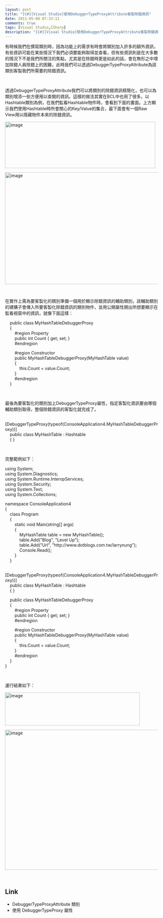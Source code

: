 ```yaml
---
layout: post
title: "[C#][Visual Studio]使用DebuggerTypeProxyAttribute客製除錯資訊"
date: 2011-05-08 07:33:11
comments: true
tags: [Visual Studio,CSharp]
description: "[C#][Visual Studio]使用DebuggerTypeProxyAttribute客製除錯資訊"
---
```

<p>
	有時候我們在撰寫類別時，因為功能上的需求有時會將類別加入許多的額外資訊，有些資訊可能在某些情況下我們必須要能夠取得並查看，但有些資訊則是在大多數的情況下不是我們所關注的焦點，尤其是在除錯時更是如此的話，會在無形之中增加除錯人員除錯上的困難，此時我們可以透過DebuggerTypeProxyAttribute為該類別客製我們所需要的除錯資訊。</p>
<p>
	 </p>
<p>
	透過DebuggerTypeProxyAttribute我們可以將類別的除錯資訊精簡化，也可以為類別增添一些方便用以查閱的資訊。這樣的做法其實在BCL中也用了很多。以Hashtable類別為例，在我們監看Hashtable物件時，會看到下面的畫面。上方顯示我們使用Hashtable時所會關心的Key/Value的集合，最下面會有一個Raw View用以隱藏物件本來的除錯資訊。</p>
<p>
	<img alt="image" border="0" height="153" src="\images\posts\24528\image_thumb_2.png" style="border-right-width: 0px; border-top-width: 0px; border-bottom-width: 0px; border-left-width: 0px" width="495" /></p>
<p>
	<img alt="image" border="0" height="369" src="\images\posts\24528\image_thumb_3.png" style="border-right-width: 0px; border-top-width: 0px; border-bottom-width: 0px; border-left-width: 0px" width="606" /></p>
<p>
	 </p>
<p>
	在實作上需為要客製化的類別準備一個用於顯示除錯資訊的輔助類別，該輔助類別的建購子會傳入所要客製化除錯資訊的類別物件，並用公開屬性開出所想要顯示在監看視窗中的資訊，就像下面這樣：</p>
<p>
	    public class MyHashTableDebuggerProxy<br />
	    {<br />
	        #region Property<br />
	        public int Count { get; set; }<br />
	        #endregion</p>
<p>
	        #region Constructor<br />
	        public MyHashTableDebuggerProxy(MyHashTable value)<br />
	        {<br />
	            this.Count = value.Count;<br />
	        }<br />
	        #endregion<br />
	    }</p>
<p>
	 </p>
<p>
	最後為要客製化的類別加上DebuggerTypeProxy屬性，指定客製化資訊要由哪個輔助類別取得，整個除錯資訊的客製化就完成了。</p>
<p>
	      [DebuggerTypeProxy(typeof(ConsoleApplication4.MyHashTableDebuggerProxy))]<br />
	    public class MyHashTable : Hashtable<br />
	    { }</p>
<p>
	 </p>
<p>
	完整範例如下：</p>
<p>
	using System;<br />
	using System.Diagnostics;<br />
	using System.Runtime.InteropServices;<br />
	using System.Security;<br />
	using System.Text;<br />
	using System.Collections;</p>
<p>
	namespace ConsoleApplication4<br />
	{<br />
	    class Program<br />
	    {<br />
	        static void Main(string[] args)<br />
	        {<br />
	            MyHashTable table = new MyHashTable();<br />
	            table.Add("Blog", "Level Up");<br />
	            table.Add("Url", "http://www.dotblogs.com.tw/larrynung");<br />
	            Console.Read();<br />
	        }<br />
	    }</p>
<p>
	    [DebuggerTypeProxy(typeof(ConsoleApplication4.MyHashTableDebuggerProxy))]<br />
	    public class MyHashTable : Hashtable<br />
	    { }</p>
<p>
	    public class MyHashTableDebuggerProxy<br />
	    {<br />
	        #region Property<br />
	        public int Count { get; set; }<br />
	        #endregion</p>
<p>
	        #region Constructor<br />
	        public MyHashTableDebuggerProxy(MyHashTable value)<br />
	        {<br />
	            this.Count = value.Count;<br />
	        }<br />
	        #endregion<br />
	    }<br />
	}</p>
<p>
	 </p>
<p>
	運行結果如下：</p>
<p>
	<img alt="image" border="0" height="109" src="\images\posts\24528\image_thumb.png" style="border-right-width: 0px; border-top-width: 0px; border-bottom-width: 0px; border-left-width: 0px" width="444" /></p>
<p>
	<img alt="image" border="0" height="462" src="\images\posts\24528\image_thumb_1.png" style="border-right-width: 0px; border-top-width: 0px; border-bottom-width: 0px; border-left-width: 0px" width="615" /></p>
<p>
	 </p>
<h2>
	Link</h2>
<ul>
	<li>
		DebuggerTypeProxyAttribute 類別</li>
	<li>
		使用 DebuggerTypeProxy 屬性</li>
</ul>
